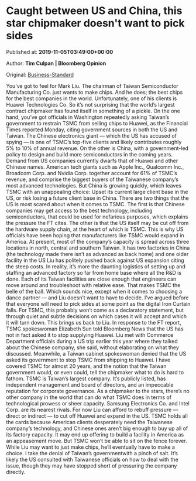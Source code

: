 
# Caught between US and China, this star chipmaker doesn't want to pick sides

Published at: **2019-11-05T03:49:00+00:00**

Author: **Tim Culpan | Bloomberg Opinion**

Original: [Business-Standard](https://www.business-standard.com/article/international/caught-between-us-and-china-this-star-chipmaker-doesn-t-want-to-pick-sides-119110500195_1.html)

You’ve got to feel for Mark Liu. The chairman of Taiwan Semiconductor Manufacturing Co. just wants to make chips.
And he does; the best chips for the best companies in the world. Unfortunately, one of his clients is Huawei Technologies Co. So it’s not surprising that the world’s largest contract chipmaker has found itself in something of a pickle.
On the one hand, you’ve got officials in Washington repeatedly asking Taiwan’s government to restrain TSMC from selling chips to Huawei, as the Financial Times reported Monday, citing government sources in both the US and Taiwan. The Chinese electronics giant — which the US has accused of spying — is one of TSMC’s top-five clients and likely contributes roughly 5% to 10% of annual revenue.
On the other is China, with a government-led policy to design and build more semiconductors in the coming years. Demand from US companies currently dwarfs that of Huawei and other Chinese names. American tech giants such as Apple Inc., Qualcomm Inc., Broadcom Corp. and Nvidia Corp. together account for 61% of TSMC’s revenue, and comprise the biggest buyers of the Taiwanese company’s most advanced technologies. But China is growing quickly, which leaves TSMC with an unappealing choice: Upset its current large client base in the US, or risk losing a future client base in China.
There are two things that the US is most scared about when it comes to TSMC. The first is that Chinese companies may get access to the best technology, including semiconductors, that could be used for nefarious purposes, which explains the pressure the FT cites. The other is that the US itself may be cut off from the hardware supply chain, at the heart of which is TSMC.
This is why US officials have been hoping that manufacturers like TSMC would expand in America. At present, most of the company’s capacity is spread across three locations in north, central and southern Taiwan. It has two factories in China (the technology made there isn’t as advanced as back home) and one older facility in the US
Liu has politely pushed back against US expansion citing the steep costs. In reality, it’s more the daunting logistics of setting up and staffing an advanced factory so far from home base where all the R&D is done. Each of its Taiwan facilities are close enough that engineers can move around and troubleshoot with relative ease.
That makes TSMC the belle of the ball. Which sounds nice, except when it comes to choosing a dance partner — and Liu doesn’t want to have to decide. I’ve argued before that everyone will need to pick sides at some point as the digital Iron Curtain falls. For TSMC, this probably won’t come as a declaratory statement, but through quiet and subtle decisions on which cases it will accept and which it will turn down.
This brings us back to Liu. In response to the FT report, TSMC spokeswoman Elizabeth Sun told Bloomberg News that the US has not in fact asked it to stop supplying Huawei. Liu met with Commerce Department officials during a US trip earlier this year where they talked about the Chinese company, she said, without elaborating on what they discussed. Meanwhile, a Taiwan cabinet spokeswoman denied that the US asked its government to stop TSMC from shipping to Huawei.
I have covered TSMC for almost 20 years, and the notion that the Taiwan government would, or even could, tell the chipmaker what to do is hard to fathom. TSMC is Taiwan’s largest company. It’s publicly listed, has independent management and board of directors, and an impeccable reputation for corporate governance. As a chipmaker to the stars, there’s no other company in the world that can do what TSMC does in terms of technological prowess or sheer capacity. Samsung Electronics Co. and Intel Corp. are its nearest rivals.
For now Liu can afford to rebuff pressure — direct or indirect — to cut off Huawei and expand in the US. TSMC holds all the cards because American clients desperately need the Taiwanese company’s technology, and Chinese ones aren’t big enough to buy up all of its factory capacity. It may end up offering to build a facility in America as an appeasement move.
But TSMC won’t be able to sit on the fence forever. While Liu may want to just make chips, he’ll eventually have to make a choice.
I take the denial of Taiwan’s governmentwith a pinch of salt. It’s likely the US consulted with Taiwanese officials on how to deal with the issue, though they may have stopped short of pressuring the company directly.
